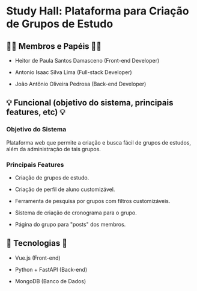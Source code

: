 # Study Hall: Plataforma para Criação de Grupos de Estudo

## :raising_hand_man: Membros e Papéis :raising_hand_man:

  * Heitor de Paula Santos Damasceno (Front-end Developer)

  * Antonio Isaac Silva Lima (Full-stack Developer)

  * João Antônio Oliveira Pedrosa (Back-end Developer)

## :bulb: Funcional (objetivo do sistema, principais features, etc) :bulb:

### Objetivo do Sistema

 Plataforma web que permite a criação e busca fácil de grupos de estudos, além da administração de tais grupos.

### Principais Features

- Criação de grupos de estudo.

- Criação de perfil de aluno customizável.

- Ferramenta de pesquisa por grupos com filtros customizáveis.

- Sistema de criação de cronograma para o grupo.

- Página do grupo para "posts" dos membros. 

## :wrench: Tecnologias :wrench:

  * Vue.js (Front-end)

  * Python + FastAPI (Back-end)

  * MongoDB (Banco de Dados)
